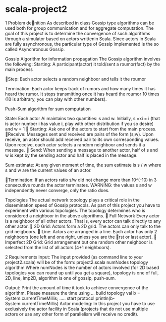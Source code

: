 scala-project2
==============

1 Problem denition
As described in class Gossip type algorithms can be used both for group communication and for aggregate computation. The goal of this project is to determine the convergence of such algorithms through a simulator based on actors writtenin Scala. Since actors in Scala are fully asynchronous, the particular type of Gossip implemented is the so called Asynchronous Gossip.

Gossip Algorithm for information propagation The Gossip algorithm
involves the following:
Starting: A participant(actor) it told/sent a roumor(fact) by the main process

Step: Each actor selects a random neighboor and tells it the roumor 

Termination: Each actor keeps track of rumors and how many times it has heard the rumor. It stops transmitting once it has heard the roumor 10 times (10 is arbitrary, you can play with other numbers).

Push-Sum algorithm for sum computation

State: Each actor Ai maintains two quantities: s and w. Initially, s =xi = i (that is actor number i has value i, play with other distribution if you so desire) and w = 1

Starting: Ask one of the actors to start from the main process.
Receive: Messages sent and received are pairs of the form (s;w). Upon receive, an actor should add received pair to its own corresponding values. Upon receive, each actor selects a random neighboor and sends it a message.

Send: When sending a message to another actor, half of s and w is kept
by the sending actor and half is placed in the message.

Sum estimate: At any given moment of time, the sum estimate is s / w
where s and w are the current values of an actor.

Termination: If an actors ratio s/w did not change more than 10^(-10) in 3 consecutive rounds the actor terminates. WARNING: the values s and w independently never converge, only the ratio does.

Topologies The actual network topology plays a critical role in the dissemination speed of Gossip protocols. As part of this project you have to experiment with various topologies. The topology determines who is considered a neighboor in the above algorithms.

Full Network Every actor is a neighboor of all other actors. That is, every actor can talk directly to any other actor.

2D Grid: Actors form a 2D grid. The actors can only talk to the grid neigboors.

Line: Actors are arranged in a line. Each actor has only 2 neighboors (one left and one right, unless you are the rst or last actor).

Imperfect 2D Grid: Grid arrangement but one random other neighboor is selected from the list of all actors (4+1 neighboors).

2 Requirements
Input: The input provided (as command line to your project2.scala) will be of the form:
project2.scala numNodes topology algorithm
Where numNodes is the number of actors involved (for 2D based topologies you can round up until you get a square), topology is one of full, 2D, line, imp2D, algorithm is one of gossip, push-sum.

Output: Print the amount of time it took to achieve convergence of the algorithm. Please measure the time using
... build topology
val b = System.currentTimeMillis;
..... start protocol
println(b-System.currentTimeMillis)
Actor modeling: In this project you have to use exclusively the actor facility in Scala (projects that do not use multiple actors or use any other form of parallelism will receive no credit).
